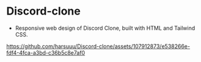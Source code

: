 # Discord-clone
* Responsive web design of Discord Clone, built with HTML and Tailwind CSS.






https://github.com/harsuuu/Discord-clone/assets/107912873/e538266e-fdf4-4fca-a3bd-c36b5c8e7af0

